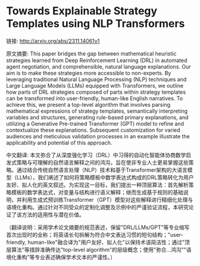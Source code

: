 # Towards Explainable Strategy Templates using NLP Transformers

链接: http://arxiv.org/abs/2311.14061v1

原文摘要:
This paper bridges the gap between mathematical heuristic strategies learned
from Deep Reinforcement Learning (DRL) in automated agent negotiation, and
comprehensible, natural language explanations. Our aim is to make these
strategies more accessible to non-experts. By leveraging traditional Natural
Language Processing (NLP) techniques and Large Language Models (LLMs) equipped
with Transformers, we outline how parts of DRL strategies composed of parts
within strategy templates can be transformed into user-friendly, human-like
English narratives. To achieve this, we present a top-level algorithm that
involves parsing mathematical expressions of strategy templates, semantically
interpreting variables and structures, generating rule-based primary
explanations, and utilizing a Generative Pre-trained Transformer (GPT) model to
refine and contextualize these explanations. Subsequent customization for
varied audiences and meticulous validation processes in an example illustrate
the applicability and potential of this approach.

中文翻译:
本文弥合了从深度强化学习（DRL）中习得的自动化智能体协商数学启发式策略与可理解的自然语言解释之间的鸿沟，旨在使非专业人士更易掌握这些策略。通过结合传统自然语言处理（NLP）技术和基于Transformer架构的大语言模型（LLMs），我们阐述了如何将策略模板中数学表达式构成的DRL策略转化为用户友好、拟人化的英文叙述。为实现这一目标，我们提出一种顶层算法：首先解析策略模板的数学表达式，对变量与结构进行语义解释；继而生成基于规则的基础说明，并利用生成式预训练Transformer（GPT）模型对这些解释进行精细化处理与语境化重构。通过针对不同受众的定制化调整及示例中的严谨验证流程，本研究论证了该方法的适用性与潜在价值。

（翻译说明：采用学术论文摘要的规范表述，保留"DRL/LLMs/GPT"等专业缩写首次出现时的全称；将英语长句拆解为符合中文表达习惯的短句结构；"user-friendly, human-like"融合译为"用户友好、拟人化"以保持术语简洁性；通过"顶层算法"等措辞准确传达"top-level algorithm"的层级概念；使用"弥合...鸿沟""语境化重构"等专业表述确保学术文本的严谨性。）
